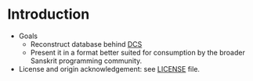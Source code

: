 # Introduction
* Goals
  * Reconstruct database behind [DCS](http://kjc-sv013.kjc.uni-heidelberg.de/dcs)
  * Present it in a format better suited for consumption by the broader Sanskrit programming community.
* License and origin acknowledgement: see [LICENSE](LICENSE.md) file.


